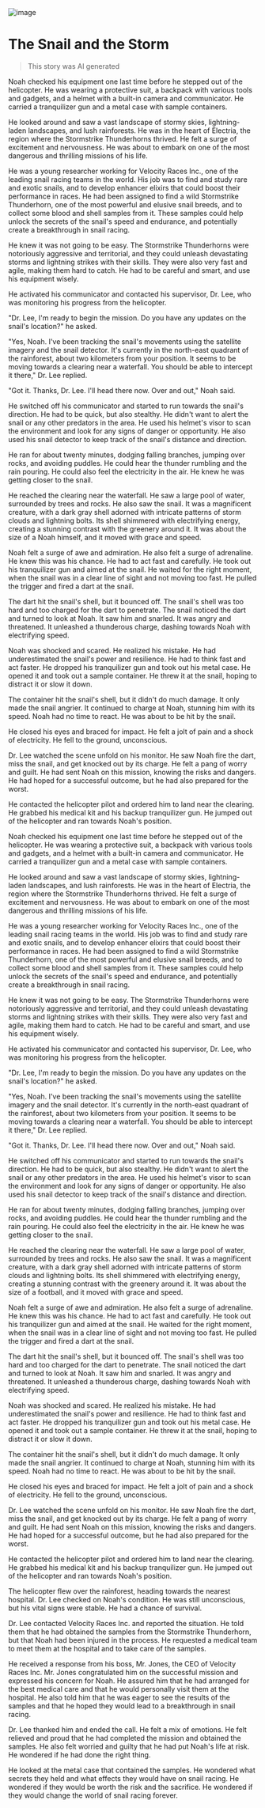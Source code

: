 <img class="rounded-lg" src="/snailrace/_9967cbf6-f0d2-41d2-8031-c0e9806dba42.jpeg" alt="image"/>

# The Snail and the Storm

> This story was AI generated

Noah checked his equipment one last time before he stepped out of the 
helicopter. He was wearing a protective suit, a backpack with various tools and 
gadgets, and a helmet with a built-in camera and communicator. He carried a 
tranquilizer gun and a metal case with sample containers.

He looked around and saw a vast landscape of stormy skies, lightning-laden 
landscapes, and lush rainforests. He was in the heart of Electria, the region 
where the Stormstrike Thunderhorns thrived. He felt a surge of excitement and 
nervousness. He was about to embark on one of the most dangerous and thrilling 
missions of his life.

He was a young researcher working for Velocity Races Inc., one of the leading 
snail racing teams in the world. His job was to find and study rare and exotic 
snails, and to develop enhancer elixirs that could boost their performance in
races. He had been assigned to find a wild Stormstrike Thunderhorn, one of the 
most powerful and elusive snail breeds, and to collect some blood and shell 
samples from it. These samples could help unlock the secrets of the snail's 
speed and endurance, and potentially create a breakthrough in snail racing.

He knew it was not going to be easy. The Stormstrike Thunderhorns were 
notoriously aggressive and territorial, and they could unleash devastating 
storms and lightning strikes with their skills. They were also very fast and 
agile, making them hard to catch. He had to be careful and smart, and use his 
equipment wisely.

He activated his communicator and contacted his supervisor, Dr. Lee, who was 
monitoring his progress from the helicopter.

"Dr. Lee, I'm ready to begin the mission. Do you have any updates on the 
snail's location?" he asked.

"Yes, Noah. I've been tracking the snail's movements using the satellite 
imagery and the snail detector. It's currently in the north-east quadrant of 
the rainforest, about two kilometers from your position. It seems to be moving 
towards a clearing near a waterfall. You should be able to intercept it there," 
Dr. Lee replied.

"Got it. Thanks, Dr. Lee. I'll head there now. Over and out," Noah said.

He switched off his communicator and started to run towards the snail's 
direction. He had to be quick, but also stealthy. He didn't want to alert the 
snail or any other predators in the area. He used his helmet's visor to scan 
the environment and look for any signs of danger or opportunity. He also used 
his snail detector to keep track of the snail's distance and direction.

He ran for about twenty minutes, dodging falling branches, jumping over rocks, 
and avoiding puddles. He could hear the thunder rumbling and the rain pouring. 
He could also feel the electricity in the air. He knew he was getting closer to 
the snail.

He reached the clearing near the waterfall. He saw a large pool of water, 
surrounded by trees and rocks. He also saw the snail. It was a magnificent 
creature, with a dark gray shell adorned with intricate patterns of storm 
clouds and lightning bolts. Its shell shimmered with electrifying energy, 
creating a stunning contrast with the greenery around it. It was about the 
size of a Noah himself, and it moved with grace and speed.



Noah felt a surge of awe and admiration. He also felt a surge of adrenaline. 
He knew this was his chance. He had to act fast and carefully. He took out his 
tranquilizer gun and aimed at the snail. He waited for the right moment, when 
the snail was in a clear line of sight and not moving too fast. He pulled the 
trigger and fired a dart at the snail.

The dart hit the snail's shell, but it bounced off. The snail's shell was too 
hard and too charged for the dart to penetrate. The snail noticed the dart and 
turned to look at Noah. It saw him and snarled. It was angry and threatened. It 
unleashed a thunderous charge, dashing towards Noah with electrifying speed.

Noah was shocked and scared. He realized his mistake. He had underestimated the
snail's power and resilience. He had to think fast and act faster. He dropped 
his tranquilizer gun and took out his metal case. He opened it and took out a 
sample container. He threw it at the snail, hoping to distract it or slow it 
down.

The container hit the snail's shell, but it didn't do much damage. It only made 
the snail angrier. It continued to charge at Noah, stunning him with its speed. 
Noah had no time to react. He was about to be hit by the snail.

He closed his eyes and braced for impact. He felt a jolt of pain and a shock of 
electricity. He fell to the ground, unconscious.

Dr. Lee watched the scene unfold on his monitor. He saw Noah fire the dart, 
miss the snail, and get knocked out by its charge. He felt a pang of worry and 
guilt. He had sent Noah on this mission, knowing the risks and dangers. He had 
hoped for a successful outcome, but he had also prepared for the worst.

He contacted the helicopter pilot and ordered him to land near the clearing. 
He grabbed his medical kit and his backup tranquilizer gun. He jumped out of 
the helicopter and ran towards Noah's position.

Noah checked his equipment one last time before he stepped out of the 
helicopter. He was wearing a protective suit, a backpack with various tools 
and gadgets, and a helmet with a built-in camera and communicator. He carried 
a tranquilizer gun and a metal case with sample containers.

He looked around and saw a vast landscape of stormy skies, lightning-laden 
landscapes, and lush rainforests. He was in the heart of Electria, the region 
where the Stormstrike Thunderhorns thrived. He felt a surge of excitement and 
nervousness. He was about to embark on one of the most dangerous and thrilling 
missions of his life.

He was a young researcher working for Velocity Races Inc., one of the leading 
snail racing teams in the world. His job was to find and study rare and exotic 
snails, and to develop enhancer elixirs that could boost their performance in 
races. He had been assigned to find a wild Stormstrike Thunderhorn, one of the 
most powerful and elusive snail breeds, and to collect some blood and shell 
samples from it. These samples could help unlock the secrets of the snail's
speed and endurance, and potentially create a breakthrough in snail racing.

He knew it was not going to be easy. The Stormstrike Thunderhorns were 
notoriously aggressive and territorial, and they could unleash devastating 
storms and lightning strikes with their skills. They were also very fast and 
agile, making them hard to catch. He had to be careful and smart, and use his 
equipment wisely.

He activated his communicator and contacted his supervisor, Dr. Lee, who was 
monitoring his progress from the helicopter.

"Dr. Lee, I'm ready to begin the mission. Do you have any updates on the 
snail's location?" he asked.

"Yes, Noah. I've been tracking the snail's movements using the satellite 
imagery and the snail detector. It's currently in the north-east quadrant of 
the rainforest, about two kilometers from your position. It seems to be moving 
towards a clearing near a waterfall. You should be able to intercept it there,"
Dr. Lee replied.

"Got it. Thanks, Dr. Lee. I'll head there now. Over and out," Noah said.

He switched off his communicator and started to run towards the snail's 
direction. He had to be quick, but also stealthy. He didn't want to alert the 
snail or any other predators in the area. He used his helmet's visor to scan 
the environment and look for any signs of danger or opportunity. He also used 
his snail detector to keep track of the snail's distance and direction.

He ran for about twenty minutes, dodging falling branches, jumping over rocks, 
and avoiding puddles. He could hear the thunder rumbling and the rain pouring. 
He could also feel the electricity in the air. He knew he was getting closer to 
the snail.

He reached the clearing near the waterfall. He saw a large pool of water, 
surrounded by trees and rocks. He also saw the snail. It was a magnificent 
creature, with a dark gray shell adorned with intricate patterns of storm 
clouds and lightning bolts. Its shell shimmered with electrifying energy, 
creating a stunning contrast with the greenery around it. It was about the 
size of a football, and it moved with grace and speed.

Noah felt a surge of awe and admiration. He also felt a surge of adrenaline. 
He knew this was his chance. He had to act fast and carefully. He took out his 
tranquilizer gun and aimed at the snail. He waited for the right moment, when 
the snail was in a clear line of sight and not moving too fast. He pulled the 
trigger and fired a dart at the snail.

The dart hit the snail's shell, but it bounced off. The snail's shell was too 
hard and too charged for the dart to penetrate. The snail noticed the dart and 
turned to look at Noah. It saw him and snarled. It was angry and threatened. It 
unleashed a thunderous charge, dashing towards Noah with electrifying speed.

Noah was shocked and scared. He realized his mistake. He had underestimated the 
snail's power and resilience. He had to think fast and act faster. He dropped 
his tranquilizer gun and took out his metal case. He opened it and took out a 
sample container. He threw it at the snail, hoping to distract it or slow it 
down.

The container hit the snail's shell, but it didn't do much damage. It only made 
the snail angrier. It continued to charge at Noah, stunning him with its speed. 
Noah had no time to react. He was about to be hit by the snail.

He closed his eyes and braced for impact. He felt a jolt of pain and a shock of 
electricity. He fell to the ground, unconscious.

Dr. Lee watched the scene unfold on his monitor. He saw Noah fire the dart, 
miss the snail, and get knocked out by its charge. He felt a pang of worry and 
guilt. He had sent Noah on this mission, knowing the risks and dangers. He had 
hoped for a successful outcome, but he had also prepared for the worst.

He contacted the helicopter pilot and ordered him to land near the clearing. He 
grabbed his medical kit and his backup tranquilizer gun. He jumped out of the 
helicopter and ran towards Noah's position.

The helicopter flew over the rainforest, heading towards the nearest hospital. 
Dr. Lee checked on Noah's condition. He was still unconscious, but his vital 
signs were stable. He had a chance of survival.

Dr. Lee contacted Velocity Races Inc. and reported the situation. He told them 
that he had obtained the samples from the Stormstrike Thunderhorn, but that 
Noah had been injured in the process. He requested a medical team to meet them 
at the hospital and to take care of the samples.

He received a response from his boss, Mr. Jones, the CEO of Velocity Races Inc.
Mr. Jones congratulated him on the successful mission and expressed his concern 
for Noah. He assured him that he had arranged for the best medical care and 
that he would personally visit them at the hospital. He also told him that he 
was eager to see the results of the samples and that he hoped they would lead 
to a breakthrough in snail racing.

Dr. Lee thanked him and ended the call. He felt a mix of emotions. He felt 
relieved and proud that he had completed the mission and obtained the samples. 
He also felt worried and guilty that he had put Noah's life at risk. He 
wondered if he had done the right thing.

He looked at the metal case that contained the samples. He wondered what 
secrets they held and what effects they would have on snail racing. He 
wondered if they would be worth the risk and the sacrifice. He wondered if 
they would change the world of snail racing forever.
